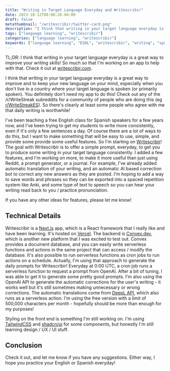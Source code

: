 ```yaml
---
title: "Writing in Target Language Everyday and Writescribir"
date: 2023-10-12T08:00:26-04:00
draft: false
metathumbnail: "/writescribir/twitter-card.png"
description: "I think that writing in your target language everyday is a great way to improve your writing skills! So much so that I'm working on an app to help with that. Check it out at writescribir.com."
tags: ["language learning", "writescribir"]
categories: ["language learning", "writescribir"]
keywords: ["language learning", "ESOL", "writescribir", "writing", "spanish", "english"]
---
```


TL;DR: I think that writing in your target language everyday is a great way to 
improve your writing skills! So much so that I'm working on an app to help with
that. Check it out at [writescribir.com](https://writescribir.com/en/about).

I think that writing in your target language everyday is a great way to improve
and to keep your new language on your mind, especially when you don't live in a
country where your target language is spoken (or primarily spoken). You 
definitely don't need my app to do this! Check out any of the /r/WriteStreak 
subreddits for a community of people who are doing this (eg [r/WriteStreakES](https://www.reddit.com/r/WriteStreakES/)). So there's clearly at least some
people who agree with me that daily writing is worthwhile!

I've been teaching a free English class for Spanish speakers for a few years
now, and I've been trying to get my students to write more consistently, even
if it's only a few sentences a day. Of course there are a lot of ways to do
this, but I want to make something that will be easy to use, simple, and 
provide some provide some useful features. So I'm starting on [Writescribir](https://writescribir.com/en/about)!
The goal with Writescribir is to offer a simple prompt, everyday, to get you to 
produce some writing in your target language consistently. I added a few features, and I'm working on 
more, to make it more useful than just using Reddit, a prompt generator, or a 
journal. For example, I've already added automatic translation of your writing, 
and an automatic AI based correction bot to correct any new
answers as they are posted. I'm hoping to add a way to save words and phrases 
so they can be exported into a spaced repetition system like Anki, and some type
of text to speech so you can hear your writing read back to you / practice
pronunciation.

If you have any other ideas for features, please let me know!

## Technical Details

Writescribir is a [Next.js](https://nextjs.org/) app, which is a React framework
that I really like and have been learning. It's hosted on 
[Vercel](https://vercel.com/). The backend is [Convex.dev](https://www.convex.dev/), which is another new platform that I was excited to test out.
Convex provides a document database, and you can easily write serverless 
functions and actions in the same project that can access / modify the database. It's also possible to run serverless functions as cron jobs to run
actions on a schedule. Actually, I'm using that approach to generate the daily prompts for Writescribir! Everyday at 0:00 UTC, a cron job runs a serverless function to request a prompt from OpenAI. After a bit of tuning, I was able to get it to generate some pretty good prompts. I'm also using the OpenAI API to generate the automatic corrections for the user's writing - it works well but
it's still sometimes making unnecessary or wrong corrections. The automatic translations come from [DeepL API](https://www.deepl.com/docs-api/), which also runs as a serverless action. I'm using the free version with a limit of 500,000 characters per month - hopefully should be more than enough for my purposes!

Styling on the front end is something I'm still working on. I'm using [TailwindCSS](https://tailwindcss.com/) and [shadcn/ui](https://ui.shadcn.com/) for some components, but honestly I'm still learning design / UX / UI stuff.

## Conclusion
Check it out, and let me know if you have any suggestions. Either way, I hope you practice your English or Spanish everyday!